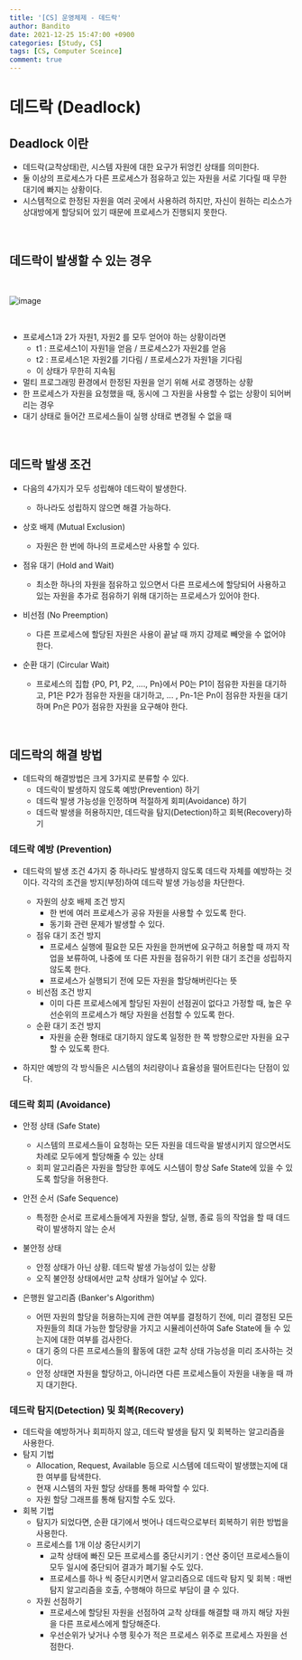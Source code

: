 ```yaml
---
title: '[CS] 운영체제 - 데드락'
author: Bandito
date: 2021-12-25 15:47:00 +0900
categories: [Study, CS]
tags: [CS, Computer Sceince]
comment: true
---
```


# 데드락 (Deadlock)

## Deadlock 이란
+ 데드락(교착상태)란, 시스템 자원에 대한 요구가 뒤엉킨 상태를 의미한다.
+ 둘 이상의 프로세스가 다른 프로세스가 점유하고 있는 자원을 서로 기다릴 때 무한 대기에 빠지는 상황이다.
+ 시스템적으로 한정된 자원을 여러 곳에서 사용하려 하지만, 자신이 원하는 리소스가 상대방에게 할당되어 있기 때문에 프로세스가 진행되지 못한다.

<br>

## 데드락이 발생할 수 있는 경우 

<br>

![image](https://user-images.githubusercontent.com/49611158/147378807-334a5720-8202-4012-8ad3-4c800a357e46.png)

<br>

+ 프로세스1과 2가 자원1, 자원2 를 모두 얻어야 하는 상황이라면
    - t1 : 프로세스1이 자원1을 얻음 / 프로세스2가 자원2를 얻음
    - t2 : 프로세스1은 자원2를 기다림 / 프로세스2가 자원1을 기다림
    - 이 상태가 무한히 지속됨
+ 멀티 프로그래밍 환경에서 한정된 자원을 얻기 위해 서로 경쟁하는 상황
+ 한 프로세스가 자원을 요청했을 때, 동시에 그 자원을 사용할 수 없는 상황이 되어버리는 경우
+ 대기 상태로 들어간 프로세스들이 실행 상태로 변경될 수 없을 때

<br>

## 데드락 발생 조건
+ 다음의 4가지가 모두 성립해야 데드락이 발생한다.
    - 하나라도 성립하지 않으면 해결 가능하다.

+ 상호 배제 (Mutual Exclusion)
    - 자원은 한 번에 하나의 프로세스만 사용할 수 있다.

+ 점유 대기 (Hold and Wait)
    - 최소한 하나의 자원을 점유하고 있으면서 다른 프로세스에 할당되어 사용하고 있는 자원을 추가로 점유하기 위해 대기하는 프로세스가 있어야 한다.

+ 비선점 (No Preemption)
    - 다른 프로세스에 할당된 자원은 사용이 끝날 때 까지 강제로 빼앗을 수 없어야 한다.

+ 순환 대기 (Circular Wait)
    - 프로세스의 집합 {P0, P1, P2, ...., Pn}에서 P0는 P1이 점유한 자원을 대기하고, P1은 P2가 점유한 자원을 대기하고, ... , Pn-1은 Pn이 점유한 자원을 대기하며 Pn은 P0가 점유한 자원을 요구해야 한다.

<br>

## 데드락의 해결 방법
+ 데드락의 해결방법은 크게 3가지로 분류할 수 있다.
    - 데드락이 발생하지 않도록 예방(Prevention) 하기
    - 데드락 발생 가능성을 인정하며 적절하게 회피(Avoidance) 하기
    - 데드락 발생을 허용하지만, 데드락을 탐지(Detection)하고 회복(Recovery)하기

### 데드락 예방 (Prevention)
+ 데드락의 발생 조건 4가지 중 하나라도 발생하지 않도록 데드락 자체를 예방하는 것이다. 각각의 조건을 방지(부정)하여 데드락 발생 가능성을 차단한다.
    - 자원의 상호 배제 조건 방지
        + 한 번에 여러 프로세스가 공유 자원을 사용할 수 있도록 한다.
        + 동기화 관련 문제가 발생할 수 있다.
    - 점유 대기 조건 방지
        + 프로세스 실행에 필요한 모든 자원을 한꺼번에 요구하고 허용할 때 까지 작업을 보류하여, 나중에 또 다른 자원을 점유하기 위한 대기 조건을 성립하지 않도록 한다. 
        + 프로세스가 실행되기 전에 모든 자원을 할당해버린다는 뜻
    - 비선점 조건 방지
        + 이미 다른 프로세스에게 할당된 자원이 선점권이 없다고 가정할 때, 높은 우선순위의 프로세스가 해당 자원을 선점할 수 있도록 한다.
    - 순환 대기 조건 방지
        + 자원을 순환 형태로 대기하지 않도록 일정한 한 쪽 방향으로만 자원을 요구할 수 있도록 한다.

+ 하지만 예방의 각 방식들은 시스템의 처리량이나 효율성을 떨어트린다는 단점이 있다.

### 데드락 회피 (Avoidance)
+ 안정 상태 (Safe State)
    - 시스템의 프로세스들이 요청하는 모든 자원을 데드락을 발생시키지 않으면서도 차례로 모두에게 할당해줄 수 있는 상태
    - 회피 알고리즘은 자원을 할당한 후에도 시스템이 항상 Safe State에 있을 수 있도록 할당을 허용한다.
+ 안전 순서 (Safe Sequence)
    - 특정한 순서로 프로세스들에게 자원을 할당, 실행, 종료 등의 작업을 할 때 데드락이 발생하지 않는 순서

+ 불안정 상태
    - 안정 상태가 아닌 상황. 데드락 발생 가능성이 있는 상황
    - 오직 불안정 상태에서만 교착 상태가 일어날 수 있다.

+ 은행원 알고리즘 (Banker's Algorithm)
    + 어떤 자원의 할당을 허용하는지에 관한 여부를 결정하기 전에, 미리 결정된 모든 자원들의 최대 가능한 할당량을 가지고 시뮬레이션하여 Safe State에 들 수 있는지에 대한 여부를 검사한다.
    + 대기 중의 다른 프로세스들의 활동에 대한 교착 상태 가능성을 미리 조사하는 것이다.
    + 안정 상태면 자원을 할당하고, 아니라면 다른 프로세스들이 자원을 내놓을 때 까지 대기한다. 

### 데드락 탐지(Detection) 및 회복(Recovery)
+ 데드락을 예방하거나 회피하지 않고, 데드락 발생을 탐지 및 회복하는 알고리즘을 사용한다.
+ 탐지 기법
    - Allocation, Request, Available 등으로 시스템에 데드락이 발생했는지에 대한 여부를 탐색한다.
    - 현재 시스템의 자원 할당 상태를 통해 파악할 수 있다.
    - 자원 할당 그래프를 통해 탐지할 수도 있다.
+ 회복 기법
    - 탐지가 되었다면, 순환 대기에서 벗어나 데드락으로부터 회복하기 위한 방법을 사용한다.
    - 프로세스를 1개 이상 중단시키기
        + 교착 상태에 빠진 모든 프로세스를 중단시키기 : 연산 중이던 프로세스들이 모두 일시에 중단되어 결과가 폐기될 수도 있다.
        + 프로세스를 하나 씩 중단시키면서 알고리즘으로 데드락 탐지 및 회복 : 매번 탐지 알고리즘을 호출, 수행해야 하므로 부담이 클 수 있다.
    - 자원 선점하기
        + 프로세스에 할당된 자원을 선점하여 교착 상태를 해결할 때 까지 해당 자원을 다른 프로세스에게 할당해준다. 
        + 우선순위가 낮거나 수행 횟수가 적은 프로세스 위주로 프로세스 자원을 선점한다.
